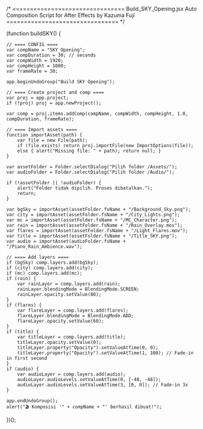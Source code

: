 /* ================================
   Build_SKY_Opening.jsx
   Auto Composition Script for After Effects
   by Kazuma Fuji
   ================================ */

(function buildSKY() {

    // ==== CONFIG ====
    var compName = "SKY_Opening";
    var compDuration = 30; // seconds
    var compWidth = 1920;
    var compHeight = 1080;
    var frameRate = 30;

    app.beginUndoGroup("Build SKY Opening");

    // ==== Create project and comp ====
    var proj = app.project;
    if (!proj) proj = app.newProject();

    var comp = proj.items.addComp(compName, compWidth, compHeight, 1.0, compDuration, frameRate);

    // ==== Import assets ====
    function importAsset(path) {
        var file = new File(path);
        if (file.exists) return proj.importFile(new ImportOptions(file));
        else { alert("Missing file: " + path); return null; }
    }

    var assetFolder = Folder.selectDialog("Pilih folder /Assets/");
    var audioFolder = Folder.selectDialog("Pilih folder /Audio/");

    if (!assetFolder || !audioFolder) {
        alert("Folder tidak dipilih. Proses dibatalkan.");
        return;
    }

    var bgSky = importAsset(assetFolder.fsName + "/Background_Sky.png");
    var city = importAsset(assetFolder.fsName + "/City_Lights.png");
    var mc = importAsset(assetFolder.fsName + "/MC_Character.png");
    var rain = importAsset(assetFolder.fsName + "/Rain_Overlay.mov");
    var flares = importAsset(assetFolder.fsName + "/Light_Flares.mov");
    var title = importAsset(assetFolder.fsName + "/Title_SKY.png");
    var audio = importAsset(audioFolder.fsName + "/Piano_Rain_Ambience.wav");

    // ==== Add layers ====
    if (bgSky) comp.layers.add(bgSky);
    if (city) comp.layers.add(city);
    if (mc) comp.layers.add(mc);
    if (rain) {
        var rainLayer = comp.layers.add(rain);
        rainLayer.blendingMode = BlendingMode.SCREEN;
        rainLayer.opacity.setValue(80);
    }
    if (flares) {
        var flareLayer = comp.layers.add(flares);
        flareLayer.blendingMode = BlendingMode.ADD;
        flareLayer.opacity.setValue(60);
    }
    if (title) {
        var titleLayer = comp.layers.add(title);
        titleLayer.opacity.setValue(0);
        titleLayer.property("Opacity").setValueAtTime(0, 0);
        titleLayer.property("Opacity").setValueAtTime(1, 100); // Fade-in in first second
    }
    if (audio) {
        var audioLayer = comp.layers.add(audio);
        audioLayer.audioLevels.setValueAtTime(0, [-48, -48]);
        audioLayer.audioLevels.setValueAtTime(3, [0, 0]); // Fade-in 3s
    }

    app.endUndoGroup();
    alert("🎬 Komposisi '" + compName + "' berhasil dibuat!");

})();
